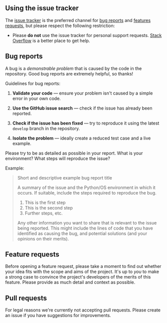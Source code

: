 ## Using the issue tracker

The [issue tracker](https://github.com/CATIA-Systems/FMPy/issues) is
the preferred channel for [bug reports](#bug-reports) and [features requests](#feature-requests),
but please respect the following restriction:

* Please **do not** use the issue tracker for personal support requests.
  [Stack Overflow](https://stackoverflow.com/) is a better place to get help.


## Bug reports

A bug is a _demonstrable problem_ that is caused by the code in the repository.
Good bug reports are extremely helpful, so thanks!

Guidelines for bug reports:

1. **Validate your code** &mdash; ensure your
   problem isn't caused by a simple error in your own code.

2. **Use the GitHub issue search** &mdash; check if the issue has already been
   reported.

3. **Check if the issue has been fixed** &mdash; try to reproduce it using the
   latest `develop` branch in the repository.

4. **Isolate the problem** &mdash; ideally create a reduced test
   case and a live example.


Please try to be as detailed as possible in your report. What is
your environment? What steps will reproduce the issue?

Example:

> Short and descriptive example bug report title
>
> A summary of the issue and the Python/OS environment in which it occurs. If
> suitable, include the steps required to reproduce the bug.
>
> 1. This is the first step
> 2. This is the second step
> 3. Further steps, etc.
>
>
> Any other information you want to share that is relevant to the issue being
> reported. This might include the lines of code that you have identified as
> causing the bug, and potential solutions (and your opinions on their
> merits).


## Feature requests

Before opening a feature request, please take a moment to find out whether your idea
fits with the scope and aims of the project. It's up to *you* to make a strong
case to convince the project's developers of the merits of this feature. Please
provide as much detail and context as possible.


## Pull requests

For legal reasons we're currently not accepting pull requests. Please create an issue
if you have suggestions for improvements.

